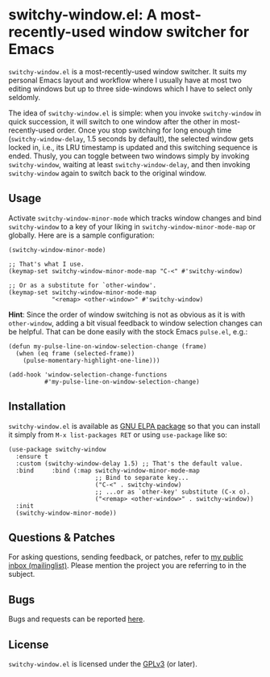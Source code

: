 # switchy-window.el: A most-recently-used window switcher for Emacs

`switchy-window.el` is a most-recently-used window switcher.  It suits my
personal Emacs layout and workflow where I usually have at most two editing
windows but up to three side-windows which I have to select only seldomly.

The idea of `switchy-window.el` is simple: when you invoke `switchy-window` in
quick succession, it will switch to one window after the other in
most-recently-used order.  Once you stop switching for long enough time
(`switchy-window-delay`, 1.5 seconds by default), the selected window gets
locked in, i.e., its LRU timestamp is updated and this switching sequence is
ended.  Thusly, you can toggle between two windows simply by invoking
`switchy-window`, waiting at least `switchy-window-delay`, and then invoking
`switchy-window` again to switch back to the original window.


## Usage

Activate `switchy-window-minor-mode` which tracks window changes and bind
`switchy-window` to a key of your liking in `switchy-window-minor-mode-map` or
globally.  Here are is a sample configuration:

```elisp
(switchy-window-minor-mode)

;; That's what I use.
(keymap-set switchy-window-minor-mode-map "C-<" #'switchy-window)

;; Or as a substitute for `other-window'.
(keymap-set switchy-window-minor-mode-map
            "<remap> <other-window>" #'switchy-window)
```

**Hint**: Since the order of window switching is not as obvious as it is with
`other-window`, adding a bit visual feedback to window selection changes can be
helpful.  That can be done easily with the stock Emacs `pulse.el`, e.g.:

```elisp
(defun my-pulse-line-on-window-selection-change (frame)
  (when (eq frame (selected-frame))
    (pulse-momentary-highlight-one-line)))

(add-hook 'window-selection-change-functions
          #'my-pulse-line-on-window-selection-change)
```

## Installation

`switchy-window.el` is available as [GNU ELPA
package](https://elpa.nongnu.org/nongnu/switchy-window.html) so that you can
install it simply from `M-x list-packages RET` or using `use-package` like so:

```elisp
(use-package switchy-window
  :ensure t
  :custom (switchy-window-delay 1.5) ;; That's the default value.
  :bind     :bind (:map switchy-window-minor-mode-map
                        ;; Bind to separate key...
                        ("C-<" . switchy-window)
                        ;; ...or as `other-key' substitute (C-x o).
                        ("<remap> <other-window>" . switchy-window))
  :init
  (switchy-window-minor-mode))
```

## Questions & Patches

For asking questions, sending feedback, or patches, refer to [my public inbox
(mailinglist)](https://lists.sr.ht/~tsdh/public-inbox).  Please mention the
project you are referring to in the subject.

## Bugs

Bugs and requests can be reported [here](https://todo.sr.ht/~tsdh/switchy-window).

## License

`switchy-window.el` is licensed under the
[GPLv3](https://www.gnu.org/licenses/gpl-3.0.en.html) (or later).

